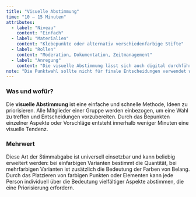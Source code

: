 ```yaml
---
title: "Visuelle Abstimmung"
time: "10 – 15 Minuten"
attributes:
  - label: "Niveau"
    content: "Einfach"
  - label: "Materialien"
    content: "Klebepunkte oder alternativ verschieden­farbige Stifte"
  - label: "Rollen"
    content: "Moderation, Dokumentation, Zeitmanagement"
  - label: "Anregung"
    content: "Die visuelle Abstimmung lässt sich auch digital durchführen und dokumentieren. Online-Werkzeuge ausprobieren."
note: "Die Punktwahl sollte nicht für finale Entscheidungen verwendet werden. Das Vorgehen setzt voraus, dass die Teilnehmenden alle Optionen kennen, prüfen und vergleichen, bevor sie ihre Punkte aufkleben. Deswegen ist zu empfehlen, ähnliche Aspekte vorab in thematischen Gruppen zu verdichten und diese zu bewerten."
---
```


### Was und wofür?

Die **visuelle Abstimmung** ist eine einfache und schnelle Methode, Ideen zu priorisieren. Alle Mitglieder einer Gruppe werden einbezogen, um eine Wahl zu treffen und Entscheidungen vorzubereiten. Durch das Bepunkten einzelner Aspekte oder Vorschläge entsteht innerhalb weniger Minuten eine visuelle Tendenz.

### Mehrwert

Diese Art der Stimmabgabe ist universell einsetzbar und kann beliebig erweitert werden: bei einfarbigen Varianten bestimmt die Quantität, bei mehrfarbigen Varianten ist zusätzlich die Bedeutung der Farben von Belang. Durch das Platzieren von farbigen Punkten oder Elementen kann jede Person individuell über die Bedeutung vielfältiger Aspekte abstimmen, die eine Priorisierung erfordern.

